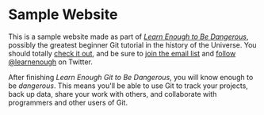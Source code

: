 # Sample Website

This is a sample website made as part of [*Learn Enough to Be Dangerous*](http://learnenough.com/git-tutorial/), possibly the greatest beginner Git tutorial in the history of the Universe. You should totally [check it out](http://learnenough.com/git-tutorial/), and be sure to [join the email list](http://learnenough.com/#email_list) and [follow @learnenough](http://twitter.com/learnenough) on Twitter.

After finishing *Learn Enough Git to Be Dangerous*, you will know enough to be *dangerous*. This means you'll be able to use Git to track your projects, back up data, share your work with others, and collaborate with programmers and other users of Git.

